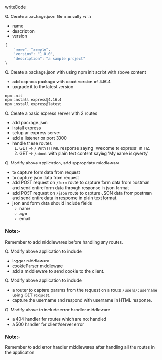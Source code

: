 writeCode

Q. Create a package.json file manually with

- name
- description
- version

```js
{
    "name": "sample",
    "version": "1.0.0",
    "description": "a sample project"
}
```

Q. Create a package.json with using npm init script with above content

- add express package with exact version of 4.16.4
- upgrade it to the latest version

```
npm init
npm install express@4.16.4
npm install express@latest
```

Q. Create a basic express server with 2 routes

- add package.json
- install express
- setup an express server
- add a listener on port 3000
- handle these routes
  1. GET -> `/` with HTML response saying 'Welcome to express' in H2.
  2. GET -> `/about` with plain text content saying 'My name is qwerty'

Q. Modify above application, add appropriate middleware

- to capture form data from request
- to capture json data from request
- add POST request on `/form` route to capture form data from postman and send entire form data through response in json format
- add POST request on `/json` route to capture JSON data from postman and send entire data in response in plain text format.
- json and form data should include fields
  - name
  - age
  - email

### Note:-

Remember to add middlewares before handling any routes.

Q. Modify above application to include

- logger middleware
- cookieParser middleware
- add a middleware to send cookie to the client.

Q. Modify above application to include

- a router to capture params from the request on a route `/users/:username` using GET request.
- capture the username and respond with username in HTML response.

Q. Modify above to include error handler middleware

- a 404 handler for routes which are not handled
- a 500 handler for client/server error

### Note:-

Remember to add error handler middlewares after handling all the routes in the application
